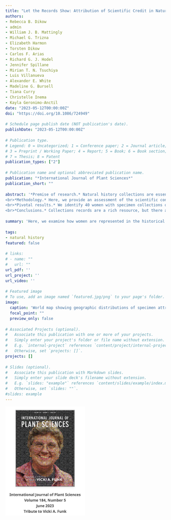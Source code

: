 ```yaml
---
title: "Let the Records Show: Attribution of Scientific Credit in Natural History Collections"
authors:
- Rebecca B. Dikow
- admin
- William J. B. Mattingly
- Michael G. Trizna
- Elizabeth Harmon
- Torsten Dikow
- Carlos F. Arias
- Richard G. J. Hodel
- Jennifer Spillane
- Mirian T. N. Tsuchiya
- Luis Villanueva
- Alexander E. White
- Madeline G. Bursell
- Tiana Curry
- Christelle Inema
- Kayla Geronimo-Anctil
date: "2023-05-12T00:00:00Z"
doi: "https://doi.org/10.1086/724949"

# Schedule page publish date (NOT publication's date).
publishDate: "2023-05-12T00:00:00Z"

# Publication type.
# Legend: 0 = Uncategorized; 1 = Conference paper; 2 = Journal article;
# 3 = Preprint / Working Paper; 4 = Report; 5 = Book; 6 = Book section;
# 7 = Thesis; 8 = Patent
publication_types: ["2"]

# Publication name and optional abbreviated publication name.
publication: "*International Journal of Plant Sciences*"
publication_short: ""

abstract: '*Premise of research.* Natural history collections are essential resources for taxonomy, systematics, and ecological and climate change research. Mass digitization of these collections provides the opportunity to study broad biological patterns among specimens and their associated metadata at a scale that was previously impossible. The specimen metadata can also be used to study the contributions of the people that collected and identified these specimens. A proper accounting of these contributions impacts our understanding of the history of these collections and who played a role in their growth.
<br>*Methodology.* Here, we provide an assessment of the scientific contributions of past women in science at the Smithsonian Institution, focusing on their specimen collections and identifications. We evaluate natural history specimen collections records available from the Global Biodiversity Information Facility and Smithsonian annual reports, volumes dating to the founding of the Smithsonian in 1846.
<br>*Pivotal results.* We identify 40 women with specimen collections or identifications, with a total of more than 120,000 total specimens attributed to them. In cases where specimens are not yet digitized, we are able to learn more about the women’s contributions using annual reports, which provide a richer picture of their work at the Smithsonian. This work relies on collaboration as well as deep institutional knowledge. We also release a semantic search application, which allows users to search the Smithsonian annual reports.
<br>*Conclusions.* Collections records are a rich resource, but there are significant barriers to accurate specimen attribution, which disproportionately affect women collectors and determiners. We propose ways that we might document these problems at scale and remedy cases of misattribution in digital repositories of record.'

summary: 'Here, we examine how women are represented in the historical record of NHCs and how historical institutional and societal forces disguise their full contribution to the Smithsonian Institution and their scientific impact as members of the Smithsonian community.'

tags:
- natural history
featured: false

# links:
# - name: ""
#   url: ""
url_pdf: ''
url_project: ''
url_video: ''

# Featured image
# To use, add an image named `featured.jpg/png` to your page's folder. 
image:
  caption: 'World map showing geographic distributions of specimen attributions binned into world regions by botanists Mary Agnes Chase, Velva Rudd, Cleofé Calderón, and Vicki Funk. For each researcher, the darker shade indicates collections, and the lighter shade indicates identifications. Photo of Funk taken by M. Bonifacino and published in Susanna et al. (2020). Other photos are from the Smithsonian Institution.'
  focal_point: ""
  preview_only: false

# Associated Projects (optional).
#   Associate this publication with one or more of your projects.
#   Simply enter your project's folder or file name without extension.
#   E.g. `internal-project` references `content/project/internal-project/index.md`.
#   Otherwise, set `projects: []`.
projects: []

# Slides (optional).
#   Associate this publication with Markdown slides.
#   Simply enter your slide deck's filename without extension.
#   E.g. `slides: "example"` references `content/slides/example/index.md`.
#   Otherwise, set `slides: ""`.
#slides: example
---
```


<img src="IJPS_VIcki_Funk_Cover.png" alt="The cover of the <i> IJPS </i> Tribute to Vicki A. Funk special issue." width="250"/>


